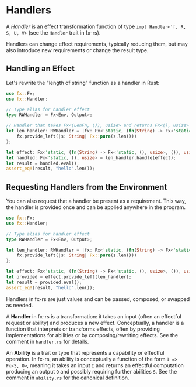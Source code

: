 # Handlers

A _Handler_ is an effect transformation function of type `impl Handler<'f, R, S, U, V>` (see the `Handler` trait in fx-rs).

Handlers can change effect requirements, typically reducing them, but may also introduce new requirements or change the result type.

## Handling an Effect

Let's rewrite the "length of string" function as a handler in Rust:

```rust
use fx::Fx;
use fx::Handler;

// Type alias for handler effect
type RWHandler = Fx<Env, Output>;

// Handler that takes Fx<(LenFn, ()), usize> and returns Fx<(), usize>
let len_handler: RWHandler = |fx: Fx<'static, (fn(String) -> Fx<'static, (), usize>, ()), usize>| {
    fx.provide_left(|s: String| Fx::pure(s.len()))
};

let effect: Fx<'static, (fn(String) -> Fx<'static, (), usize>, ()), usize> = Fx::func(|s: String| Fx::pure(s.len()));
let handled: Fx<'static, (), usize> = len_handler.handle(effect);
let result = handled.eval();
assert_eq!(result, "hello".len());
```

## Requesting Handlers from the Environment

You can also request that a handler be present as a requirement. This way, the handler is provided once and can be applied anywhere in the program.

```rust
use fx::Fx;
use fx::Handler;

// Type alias for handler effect
type RWHandler = Fx<Env, Output>;

let len_handler: RWHandler = |fx: Fx<'static, (fn(String) -> Fx<'static, (), usize>, ()), usize>| {
    fx.provide_left(|s: String| Fx::pure(s.len()))
};

let effect: Fx<'static, (fn(String) -> Fx<'static, (), usize>, ()), usize> = Fx::func(|s: String| Fx::pure(s.len()));
let provided = effect.provide_left(len_handler);
let result = provided.eval();
assert_eq!(result, "hello".len());
```

Handlers in fx-rs are just values and can be passed, composed, or swapped as needed.

A **Handler** in fx-rs is a transformation: it takes an input (often an effectful request or ability) and produces a new effect. Conceptually, a handler is a function that interprets or transforms effects, often by providing implementations for abilities or by composing/rewriting effects. See the comment in `handler.rs` for details.

An **Ability** is a trait or type that represents a capability or effectful operation. In fx-rs, an ability is conceptually a function of the form `I => Fx<S, O>`, meaning it takes an input `I` and returns an effectful computation producing an output `O` and possibly requiring further abilities `S`. See the comment in `ability.rs` for the canonical definition.
